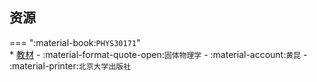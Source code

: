 ## 资源  
=== ":material-book:`PHYS30171`"  
    * [教材](https://api.mir6.com/api/lanzou?url=https://cqu-openlib.lanzout.com/i5Ylh25faj7e&down=true) - :material-format-quote-open:`固体物理学` - :material-account:`黄昆` - :material-printer:`北京大学出版社`  
